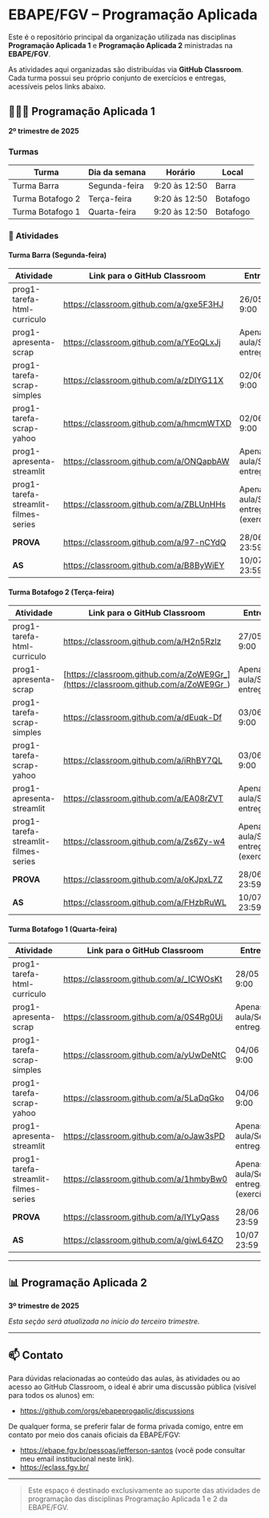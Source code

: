 # EBAPE/FGV – Programação Aplicada 

Este é o repositório principal da organização utilizada nas disciplinas **Programação Aplicada 1** e **Programação Aplicada 2** ministradas na **EBAPE/FGV**.

As atividades aqui organizadas são distribuídas via **GitHub Classroom**. Cada turma possui seu próprio conjunto de exercícios e entregas, acessíveis pelos links abaixo.

## 👩🏽‍💻️ Programação Aplicada 1
**2º trimestre de 2025**

### Turmas

| Turma            | Dia da semana | Horário       | Local    |
| ---------------- | ------------- | ------------- | -------- |
| Turma Barra      | Segunda-feira | 9:20 às 12:50 | Barra    |
| Turma Botafogo 2 | Terça-feira   | 9:20 às 12:50 | Botafogo |
| Turma Botafogo 1 | Quarta-feira  | 9:20 às 12:50 | Botafogo |

### 📌 Atividades

#### Turma Barra (Segunda-feira)

| Atividade                            | Link para o GitHub Classroom            | Entrega                                | Video                                                                                              |
| ------------------------------------ | --------------------------------------- | -------------------------------------- | -------------------------------------------------------------------------------------------------- |
| prog1-tarefa-html-curriculo          | https://classroom.github.com/a/gxe5F3HJ | 26/05  9:00                            |                                                                                                    |
| prog1-apresenta-scrap                | https://classroom.github.com/a/YEoQLxJj | Apenas na aula/Sem entrega             | [Web Scraping](https://drive.google.com/file/d/1pMjlJTcIIjRhPu30guEg9rKbDHeLun_p/view?usp=sharing) |
| prog1-tarefa-scrap-simples           | https://classroom.github.com/a/zDIYG11X | 02/06  9:00                            |                                                                                                    |
| prog1-tarefa-scrap-yahoo             | https://classroom.github.com/a/hmcmWTXD | 02/06  9:00                            |                                                                                                    |
| prog1-apresenta-streamlit            | https://classroom.github.com/a/ONQapbAW | Apenas na aula/Sem entrega             |                                                                                                    |
| prog1-tarefa-streamlit-filmes-series | https://classroom.github.com/a/ZBLUnHHs | Apenas na aula/Sem entrega (exercício) |                                                                                                    |
| **PROVA**                            | https://classroom.github.com/a/97-nCYdQ | 28/06 23:59                            |                                                                                                    |
| **AS**                               | https://classroom.github.com/a/B8ByWiEY | 10/07 23:59                            |                                                                                                    |

#### Turma Botafogo 2 (Terça-feira)

| Atividade                            | Link para o GitHub Classroom                                                       | Entrega                                | Video                                                                                              |
| ------------------------------------ | ---------------------------------------------------------------------------------- | -------------------------------------- | -------------------------------------------------------------------------------------------------- |
| prog1-tarefa-html-curriculo          | https://classroom.github.com/a/H2n5Rzlz                                            | 27/05 9:00                             |                                                                                                    |
| prog1-apresenta-scrap                | [https://classroom.github.com/a/ZoWE9Gr_](https://classroom.github.com/a/ZoWE9Gr_) | Apenas na aula/Sem entrega             | [Web Scraping](https://drive.google.com/file/d/1pMjlJTcIIjRhPu30guEg9rKbDHeLun_p/view?usp=sharing) |
| prog1-tarefa-scrap-simples           | https://classroom.github.com/a/dEuqk-Df                                            | 03/06 9:00                             |                                                                                                    |
| prog1-tarefa-scrap-yahoo             | https://classroom.github.com/a/iRhBY7QL                                            | 03/06 9:00                             |                                                                                                    |
| prog1-apresenta-streamlit            | https://classroom.github.com/a/EA08rZVT                                            | Apenas na aula/Sem entrega             |                                                                                                    |
| prog1-tarefa-streamlit-filmes-series | https://classroom.github.com/a/Zs6Zy-w4                                            | Apenas na aula/Sem entrega (exercício) |                                                                                                    |
| **PROVA**                            | https://classroom.github.com/a/oKJpxL7Z                                            | 28/06 23:59                            |                                                                                                    |
| **AS**                               | https://classroom.github.com/a/FHzbRuWL                                            | 10/07 23:59                            |                                                                                                    |

#### Turma Botafogo 1 (Quarta-feira)

| Atividade                            | Link para o GitHub Classroom            | Entrega                                | Video                                                                                              |
| ------------------------------------ | --------------------------------------- | -------------------------------------- | -------------------------------------------------------------------------------------------------- |
| prog1-tarefa-html-curriculo          | https://classroom.github.com/a/_ICWOsKt | 28/05 9:00                             |                                                                                                    |
| prog1-apresenta-scrap                | https://classroom.github.com/a/0S4Rg0Ui | Apenas na aula/Sem entrega             | [Web Scraping](https://drive.google.com/file/d/1pMjlJTcIIjRhPu30guEg9rKbDHeLun_p/view?usp=sharing) |
| prog1-tarefa-scrap-simples           | https://classroom.github.com/a/yUwDeNtC | 04/06 9:00                             |                                                                                                    |
| prog1-tarefa-scrap-yahoo             | https://classroom.github.com/a/5LaDqGko | 04/06 9:00                             |                                                                                                    |
| prog1-apresenta-streamlit            | https://classroom.github.com/a/oJaw3sPD | Apenas na aula/Sem entrega             |                                                                                                    |
| prog1-tarefa-streamlit-filmes-series | https://classroom.github.com/a/1hmbyBw0 | Apenas na aula/Sem entrega (exercício) |                                                                                                    |
| **PROVA**                            | https://classroom.github.com/a/IYLyQass | 28/06 23:59                            |                                                                                                    |
| **AS**                               | https://classroom.github.com/a/giwL64ZO | 10/07 23:59                            |                                                                                                    |

---

## 📊 Programação Aplicada 2
**3º trimestre de 2025**

*Esta seção será atualizada no início do terceiro trimestre.*

---

## 📫 Contato

Para dúvidas relacionadas ao conteúdo das aulas, às atividades ou ao acesso ao GitHub Classroom, o ideal é abrir uma discussão pública (visível para todos os alunos) em:

- https://github.com/orgs/ebapeprogaplic/discussions


De qualquer forma, se preferir falar de forma privada comigo, entre em contato por meio dos canais oficiais da EBAPE/FGV:

- https://ebape.fgv.br/pessoas/jefferson-santos (você pode consultar meu email institucional neste link).
- https://eclass.fgv.br/

---

> Este espaço é destinado exclusivamente ao suporte das atividades de programação das disciplinas Programação Aplicada 1 e 2 da EBAPE/FGV.
